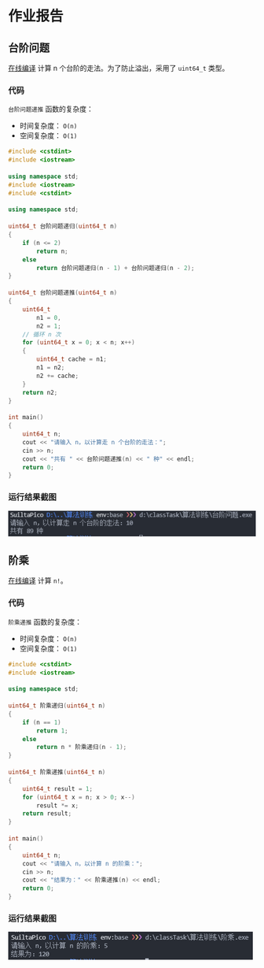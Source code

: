 # 作业报告
## 台阶问题
[在线编译](https://gcc.godbolt.org/z/sGvxK3Wsz)
计算 n 个台阶的走法。为了防止溢出，采用了 `uint64_t` 类型。

### 代码
`台阶问题递推` 函数的复杂度：
* 时间复杂度： `O(n)`
* 空间复杂度： `O(1)`

```cpp
#include <cstdint>
#include <iostream>

using namespace std;
#include <iostream>
#include <cstdint>

using namespace std;

uint64_t 台阶问题递归(uint64_t n)
{
    if (n <= 2)
        return n;
    else
        return 台阶问题递归(n - 1) + 台阶问题递归(n - 2);
}

uint64_t 台阶问题递推(uint64_t n)
{
    uint64_t
        n1 = 0,
        n2 = 1;
    // 循环 n 次
    for (uint64_t x = 0; x < n; x++)
    {
        uint64_t cache = n1;
        n1 = n2;
        n2 += cache;
    }
    return n2;
}

int main()
{
    uint64_t n;
    cout << "请输入 n，以计算走 n 个台阶的走法：";
    cin >> n;
    cout << "共有 " << 台阶问题递推(n) << " 种" << endl;
    return 0;
}
```

### 运行结果截图
![运行结果截图](img/台阶问题运行结果截图.png)

## 阶乘
[在线编译](https://gcc.godbolt.org/z/rThe9YGff)
计算 `n!`。

### 代码
`阶乘递推` 函数的复杂度：
* 时间复杂度： `O(n)`
* 空间复杂度： `O(1)`
```cpp
#include <cstdint>
#include <iostream>

using namespace std;

uint64_t 阶乘递归(uint64_t n)
{
    if (n == 1)
        return 1;
    else
        return n * 阶乘递归(n - 1);
}

uint64_t 阶乘递推(uint64_t n)
{
    uint64_t result = 1;
    for (uint64_t x = n; x > 0; x--)
        result *= x;
    return result;
}

int main()
{
    uint64_t n;
    cout << "请输入 n，以计算 n 的阶乘：";
    cin >> n;
    cout << "结果为：" << 阶乘递推(n) << endl;
    return 0;
}
```

### 运行结果截图
![运行结果截图](img/阶乘运行结果截图.png)
